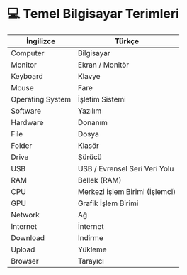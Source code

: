 # 💻 Temel Bilgisayar Terimleri

| İngilizce        | Türkçe                       |
|------------------|------------------------------|
| Computer         | Bilgisayar                   |
| Monitor          | Ekran / Monitör              |
| Keyboard         | Klavye                       |
| Mouse            | Fare                         |
| Operating System | İşletim Sistemi              |
| Software         | Yazılım                      |
| Hardware         | Donanım                      |
| File             | Dosya                        |
| Folder           | Klasör                       |
| Drive            | Sürücü                       |
| USB              | USB / Evrensel Seri Veri Yolu|
| RAM              | Bellek (RAM)                 |
| CPU              | Merkezi İşlem Birimi (İşlemci)|
| GPU              | Grafik İşlem Birimi          |
| Network          | Ağ                           |
| Internet         | İnternet                     |
| Download         | İndirme                      |
| Upload           | Yükleme                      |
| Browser          | Tarayıcı                     |